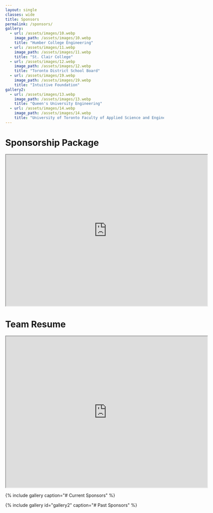 ```yaml
---
layout: single
classes: wide
title: Sponsors
permalink: /sponsors/
gallery:
  - url: /assets/images/10.webp
    image_path: /assets/images/10.webp
    title: "Humber College Engineering"
  - url: /assets/images/11.webp
    image_path: /assets/images/11.webp
    title: "St. Clair College"
  - url: /assets/images/12.webp
    image_path: /assets/images/12.webp
    title: "Toronto District School Board"
  - url: /assets/images/19.webp
    image_path: /assets/images/19.webp
    title: "Intuitive Foundation"
gallery2:
  - url: /assets/images/13.webp
    image_path: /assets/images/13.webp
    title: "Queen's University Engineering"
  - url: /assets/images/14.webp
    image_path: /assets/images/14.webp
    title: "University of Toronto Faculty of Applied Science and Engineering"
---
```


# Sponsorship Package
<iframe src="https://drive.google.com/file/d/1Q14lgIjhE_X0HMmALUz8qVyIkgwCk3ws/preview" width="640" height="480" allow="autoplay"></iframe>

# Team Resume
<iframe src="https://drive.google.com/file/d/1ChUkdEoZY_oYDUfS_x2-u6IoaZxlwn9a/preview" width="640" height="480" allow="autoplay"></iframe>

{% include gallery caption="# Current Sponsors" %}

{% include gallery id="gallery2" caption="# Past Sponsors" %}
